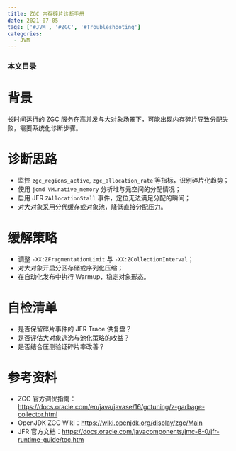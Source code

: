 ```yaml
---
title: ZGC 内存碎片诊断手册
date: 2021-07-05
tags: ['#JVM', '#ZGC', '#Troubleshooting']
categories:
  - JVM
---
```


### 本文目录
<!-- toc -->

# 背景
长时间运行的 ZGC 服务在高并发与大对象场景下，可能出现内存碎片导致分配失败，需要系统化诊断步骤。

# 诊断思路
- 监控 `zgc_regions_active`, `zgc_allocation_rate` 等指标，识别碎片化趋势；
- 使用 `jcmd VM.native_memory` 分析堆与元空间的分配情况；
- 启用 JFR `ZAllocationStall` 事件，定位无法满足分配的瞬间；
- 对大对象采用分代缓存或对象池，降低直接分配压力。

# 缓解策略
- 调整 `-XX:ZFragmentationLimit` 与 `-XX:ZCollectionInterval`；
- 对大对象开启分区存储或序列化压缩；
- 在自动化发布中执行 Warmup，稳定对象形态。

# 自检清单
- 是否保留碎片事件的 JFR Trace 供复盘？
- 是否评估大对象逃逸与池化策略的收益？
- 是否结合压测验证碎片率改善？

# 参考资料
- ZGC 官方调优指南：https://docs.oracle.com/en/java/javase/16/gctuning/z-garbage-collector.html
- OpenJDK ZGC Wiki：https://wiki.openjdk.org/display/zgc/Main
- JFR 官方文档：https://docs.oracle.com/javacomponents/jmc-8-0/jfr-runtime-guide/toc.htm
